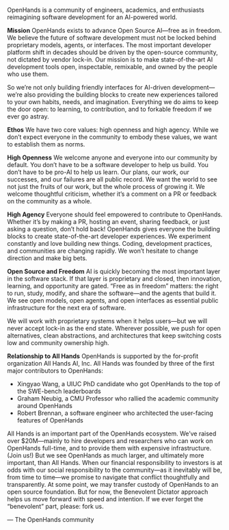 OpenHands is a community of engineers, academics, and enthusiasts reimagining software development for an AI-powered world.

**Mission**
OpenHands exists to advance Open Source AI—free as in freedom. We believe the future of software development must not be locked behind proprietary models, agents, or interfaces. The most important developer platform shift in decades should be driven by the open-source community, not dictated by vendor lock-in. Our mission is to make state-of-the-art AI development tools open, inspectable, remixable, and owned by the people who use them.

So we’re not only building friendly interfaces for AI-driven development—we’re also providing the building blocks to create new experiences tailored to your own habits, needs, and imagination. Everything we do aims to keep the door open: to learning, to contribution, and to forkable freedom if we ever go astray.

**Ethos**
We have two core values: high openness and high agency. While we don’t expect everyone in the community to embody these values, we want to establish them as norms.

**High Openness**
We welcome anyone and everyone into our community by default. You don’t have to be a software developer to help us build. You don’t have to be pro-AI to help us learn.
Our plans, our work, our successes, and our failures are all public record. We want the world to see not just the fruits of our work, but the whole process of growing it.
We welcome thoughtful criticism, whether it’s a comment on a PR or feedback on the community as a whole.

**High Agency**
Everyone should feel empowered to contribute to OpenHands. Whether it’s by making a PR, hosting an event, sharing feedback, or just asking a question, don’t hold back!
OpenHands gives everyone the building blocks to create state-of-the-art developer experiences. We experiment constantly and love building new things.
Coding, development practices, and communities are changing rapidly. We won’t hesitate to change direction and make big bets.

**Open Source and Freedom**
AI is quickly becoming the most important layer in the software stack. If that layer is proprietary and closed, then innovation, learning, and opportunity are gated. “Free as in freedom” matters: the right to run, study, modify, and share the software—and the agents that build it. We see open models, open agents, and open interfaces as essential public infrastructure for the next era of software.

We will work with proprietary systems when it helps users—but we will never accept lock-in as the end state. Wherever possible, we push for open alternatives, clean abstractions, and architectures that keep switching costs low and community ownership high.

**Relationship to All Hands**
OpenHands is supported by the for-profit organization All Hands AI, Inc.
All Hands was founded by three of the first major contributors to OpenHands:
- Xingyao Wang, a UIUC PhD candidate who got OpenHands to the top of the SWE-bench leaderboards
- Graham Neubig, a CMU Professor who rallied the academic community around OpenHands
- Robert Brennan, a software engineer who architected the user-facing features of OpenHands

All Hands is an important part of the OpenHands ecosystem. We’ve raised over $20M—mainly to hire developers and researchers who can work on OpenHands full-time, and to provide them with expensive infrastructure. (Join us!)
But we see OpenHands as much larger, and ultimately more important, than All Hands. When our financial responsibility to investors is at odds with our social responsibility to the community—as it inevitably will be, from time to time—we promise to navigate that conflict thoughtfully and transparently.
At some point, we may transfer custody of OpenHands to an open source foundation. But for now, the Benevolent Dictator approach helps us move forward with speed and intention. If we ever forget the “benevolent” part, please: fork us.

— The OpenHands community
